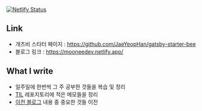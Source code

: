 [![Netlify Status](https://api.netlify.com/api/v1/badges/4b1962ce-6206-4d8f-9516-63be92294198/deploy-status)](https://app.netlify.com/sites/mooneedev/deploys)

## Link

- 개츠비 스타터 페이지 : https://github.com/JaeYeopHan/gatsby-starter-bee
- 블로그 링크 : https://mooneedev.netlify.app/

## What I write

- 일주일에 한번씩 그 주 공부한 것들을 복습 및 정리
- [TIL](https://github.com/moonheekim0118/TIL-) 레포지토리에 적은 메모들을 정리
- [이전 블로그](https://moonheekim-code.tistory.com/) 내용 중 중요한 것들 이전
